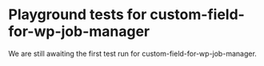 # Playground tests for custom-field-for-wp-job-manager
We are still awaiting the first test run for custom-field-for-wp-job-manager.
